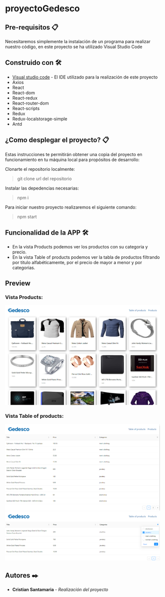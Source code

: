 # proyectoGedesco

## Pre-requisitos 📋

Necesitaremos simplemente la instalación de un programa para realizar nuestro código, en este proyecto se ha utilizado Visual Studio Code

## Construido con 🛠️

* [Visual studio code](https://code.visualstudio.com/Download/) - El IDE utilizado para la realización de este proyecto
* Axios
* React
* React-dom
* React-redux
* React-router-dom
* React-scripts
* Redux
* Redux-localstorage-simple
* Antd

## ¿Como desplegar el proyecto? 📋
Estas instrucciones te permitirán obtener una copia del proyecto en funcionamiento en tu máquina local para propósitos de desarrollo:

Clonarte el repositorio localmente:

> git clone url del repositorio
  
Instalar las depedencias necesarias:
  
> npm i

Para iniciar nuestro proyecto realizaremos el siguiente comando:
  
> npm start

## Funcionalidad de la APP 🛠️

- En la vista Products podemos ver los productos con su categoria y precio.
- En la vista Table of products podemos ver la tabla de productos filtrando por titulo alfabéticamente, por el precio de mayor a menor y por categorias.

## Preview
### Vista Products:
![foto](/src/img/products.PNG)

### Vista Table of products:
![foto](/src/img/table.PNG)
![foto](/src/img/filtro1.PNG)
## Autores ✒️

* **Cristian Santamaria** - *Realización del proyecto*
